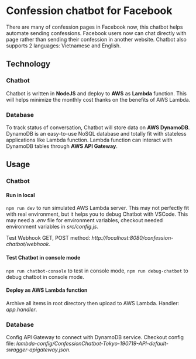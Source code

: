 # Confession chatbot for Facebook

There are many of confession pages in Facebook now, this chatbot helps automate sending confessions. Facebook users now can 
chat directly with page rather than sending their confession in another website. Chatbot also supports 2 languages: Vietnamese
and English.

## Technology
### Chatbot
Chatbot is written in **NodeJS** and deploy to **AWS** as **Lambda** function. This will helps minimize the monthly cost thanks on
the benefits of AWS Lambda.

### Database
To track status of conversation, Chatbot will store data on **AWS DynamoDB**. DynamoDB is an easy-to-use NoSQL database and totally 
fit with stateless applications like Lambda function. Lambda function can interact with DynamoDB tables through **AWS API Gateway**.

## Usage
### Chatbot
#### Run in local
`npm run dev` to run simulated AWS Lambda server. This may not perfectly fit with real environment, but it helps you to debug Chatbot
with VSCode. This may need a *.env* file for environment variables, checkout needed environment variables in *src/config.js*.

Test Webhook GET, POST method: *http://localhost:8080/confession-chatbot/webhook*.
#### Test Chatbot in console mode
`npm run chatbot-console` to test in console mode, `npm run debug-chatbot` to debug chatbot in console mode.
#### Deploy as AWS Lambda function
Archive all items in root directory then upload to AWS Lambda. Handler: *app.handler*.

### Database
Config API Gateway to connect with DynamoDB service. Checkout config file: 
*lambda-config/ConfessionChatbot-Tokyo-190719-API-default-swagger-apigateway.json*.
